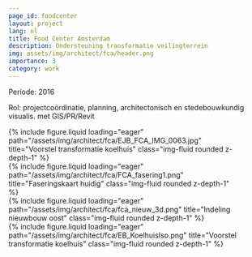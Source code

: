 ```yaml
---
page_id: foodcenter
layout: project
lang: nl
title: Food Center Amsterdam
description: Ondersteuning transformatie veilingterrein
img: assets/img/architect/fca/header.png
importance: 3
category: work
---
```


Periode: 2016

Rol: projectcoördinatie, planning, architectonisch en stedebouwkundig visualis. met GIS/PR/Revit

<div class="card mx-auto mb-3 p-3" style="max-width: 90%;">
<div class="row">
  <div class="col-sm-8 mt-3 mt-md-0">
    {% include figure.liquid loading="eager" path="/assets/img/architect/fca/EJB_FCA_IMG_0063.jpg" title="Voorstel transformatie koelhuis" class="img-fluid rounded z-depth-1" %}
  </div>
  <div class="col-sm-4 mt-3 mt-md-0">
    {% include figure.liquid loading="eager" path="/assets/img/architect/fca/FCA_fasering1.png" title="Faseringskaart huidig" class="img-fluid rounded z-depth-1" %}
  </div>
  <div class="col-sm-4 mt-3 mt-md-0">
    {% include figure.liquid loading="eager" path="/assets/img/architect/fca/fca_nieuw_3d.png" title="Indeling nieuwbouw oost" class="img-fluid rounded z-depth-1" %}
  </div>
  <div class="col-sm-8 mt-3 mt-md-0">
    {% include figure.liquid loading="eager" path="/assets/img/architect/fca/EB_KoelhuisIso.png" title="Voorstel transformatie koelhuis" class="img-fluid rounded z-depth-1" %}
  </div>
</div>
</div>
